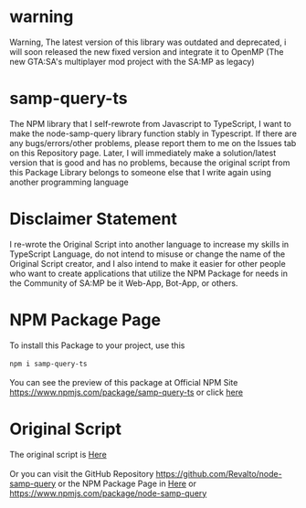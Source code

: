 # warning
Warning, The latest version of this library was outdated and deprecated, i will soon released the new fixed version and integrate it to OpenMP (The new GTA:SA's multiplayer mod project with the SA:MP as legacy)

# samp-query-ts
The NPM library that I self-rewrote from Javascript to TypeScript, I want to make the node-samp-query library function stably in Typescript. If there are any bugs/errors/other problems, please report them to me on the Issues tab on this Repository page. Later, I will immediately make a solution/latest version that is good and has no problems, because the original script from this Package Library belongs to someone else that I write again using another programming language
# Disclaimer Statement
I re-wrote the Original Script into another language to increase my skills in TypeScript Language, do not intend to misuse or change the name of the Original Script creator, and I also intend to make it easier for other people who want to create applications that utilize the NPM Package for needs in the Community of SA:MP be it Web-App, Bot-App, or others.
# NPM Package Page
To install this Package to your project, use this 
<br><br>
```npm i samp-query-ts```
<br><br>
You can see the preview of this package at Official NPM Site https://www.npmjs.com/package/samp-query-ts or click <a href="https://www.npmjs.com/package/samp-query-ts">here</a>
# Original Script
The original script is <a href="https://github.com/Revalto/node-samp-query">Here</a>
<br><br>
Or you can visit the GitHub Repository https://github.com/Revalto/node-samp-query or the NPM Package Page in <a href="https://www.npmjs.com/package/node-samp-query">Here</a> or https://www.npmjs.com/package/node-samp-query
